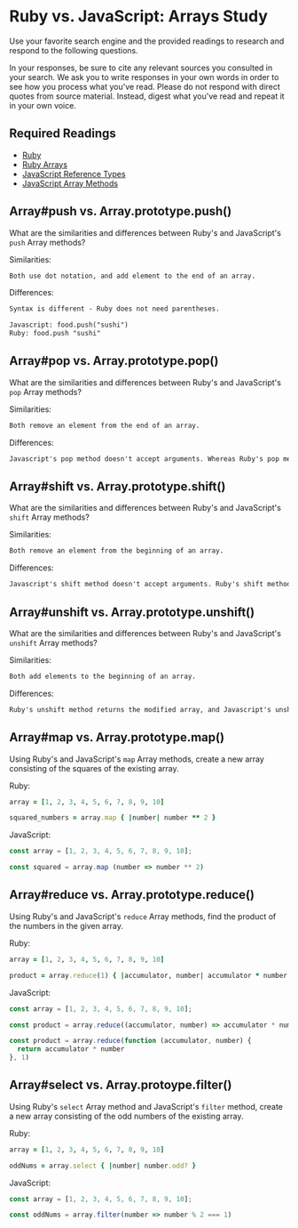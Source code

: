 # Ruby vs. JavaScript: Arrays Study

Use your favorite search engine and the provided readings to research and
respond to the following questions.

In your responses, be sure to cite any relevant sources you consulted in your
search. We ask you to write responses in your own words in order to see how you
process what you've read. Please do not respond with direct quotes from source
material. Instead, digest what you've read and repeat it in your own voice.

## Required Readings

-   [Ruby](https://github.com/ga-wdi-boston/ruby)
-   [Ruby Arrays](https://github.com/ga-wdi-boston/ruby-arrays)
-   [JavaScript Reference Types](https://github.com/ga-wdi-boston/js-reference-types)
-   [JavaScript Array Methods](https://github.com/ga-wdi-boston/js-array-methods)

## Array#push vs. Array.prototype.push()

What are the similarities and differences between Ruby's and JavaScript's `push`
Array methods?

Similarities:

```md
Both use dot notation, and add element to the end of an array.
```

Differences:

```md
Syntax is different - Ruby does not need parentheses.

Javascript: food.push("sushi")
Ruby: food.push "sushi"
```

## Array#pop vs. Array.prototype.pop()

What are the similarities and differences between Ruby's and JavaScript's `pop`
Array methods?

Similarities:

```md
Both remove an element from the end of an array.
```

Differences:

```md
Javascript's pop method doesn't accept arguments. Whereas Ruby's pop method accepets a number as an argument, and removes n elements at the end of an array.
```

## Array#shift vs. Array.prototype.shift()

What are the similarities and differences between Ruby's and JavaScript's
`shift` Array methods?

Similarities:

```md
Both remove an element from the beginning of an array.
```

Differences:

```md
Javascript's shift method doesn't accept arguments. Ruby's shift method accepts a number as an argument, and removes n elements at the end of an array.
```

## Array#unshift vs. Array.prototype.unshift()

What are the similarities and differences between Ruby's and JavaScript's
`unshift` Array methods?

Similarities:

```md
Both add elements to the beginning of an array.
```

Differences:

```md
Ruby's unshift method returns the modified array, and Javascript's unshift method doesn't.
```

## Array#map vs. Array.prototype.map()

Using Ruby's and JavaScript's `map` Array methods, create a new array consisting
of the squares of the existing array.

Ruby:

```ruby
array = [1, 2, 3, 4, 5, 6, 7, 8, 9, 10]

squared_numbers = array.map { |number| number ** 2 }
```

JavaScript:

```javascript
const array = [1, 2, 3, 4, 5, 6, 7, 8, 9, 10];

const squared = array.map (number => number ** 2)
```

## Array#reduce vs. Array.prototype.reduce()

Using Ruby's and JavaScript's `reduce` Array methods, find the product of the
numbers in the given array.

Ruby:

```ruby
array = [1, 2, 3, 4, 5, 6, 7, 8, 9, 10]

product = array.reduce(1) { |accumulator, number| accumulator * number }
```

JavaScript:

```javascript
const array = [1, 2, 3, 4, 5, 6, 7, 8, 9, 10];

const product = array.reduce((accumulator, number) => accumulator * number, 1)

const product = array.reduce(function (accumulator, number) {
  return accumulator * number
}, 1)
```

## Array#select vs. Array.protoype.filter()

Using Ruby's `select` Array method and JavaScript's `filter` method, create a
new array consisting of the odd numbers of the existing array.

Ruby:

```ruby
array = [1, 2, 3, 4, 5, 6, 7, 8, 9, 10]

oddNums = array.select { |number| number.odd? }
```

JavaScript:

```javascript
const array = [1, 2, 3, 4, 5, 6, 7, 8, 9, 10];

const oddNums = array.filter(number => number % 2 === 1)
```
